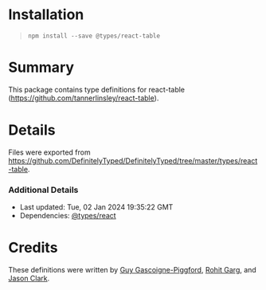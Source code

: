 # Installation
> `npm install --save @types/react-table`

# Summary
This package contains type definitions for react-table (https://github.com/tannerlinsley/react-table).

# Details
Files were exported from https://github.com/DefinitelyTyped/DefinitelyTyped/tree/master/types/react-table.

### Additional Details
 * Last updated: Tue, 02 Jan 2024 19:35:22 GMT
 * Dependencies: [@types/react](https://npmjs.com/package/@types/react)

# Credits
These definitions were written by [Guy Gascoigne-Piggford](https://github.com/ggascoigne), [Rohit Garg](https://github.com/gargroh), and [Jason Clark](https://github.com/riceboyler).
